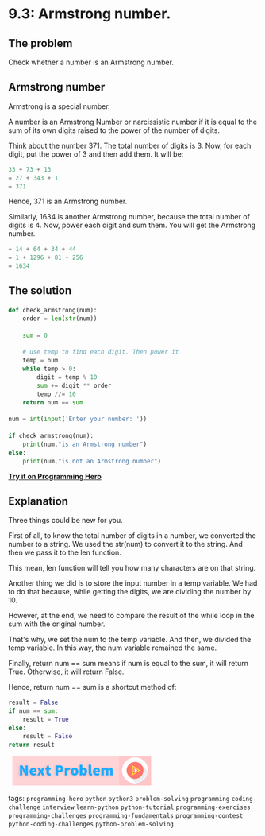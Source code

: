 # 9.3: Armstrong number. 

## The problem 
Check whether a number is an Armstrong number. 

## Armstrong number
Armstrong is a special number.

A number is an Armstrong Number or narcissistic number if it is equal to the sum of its own digits raised to the power of the number of digits.
 
Think about the number 371.  The total number of digits is 3. Now, for each digit, put the power of 3 and then add them. It will be:

```python
33 + 73 + 13 
= 27 + 343 + 1
= 371
```
Hence, 371 is an Armstrong number. 
 
Similarly, 1634 is another Armstrong number, because the total number of digits is 4. Now, power each digit and sum them. You will get the Armstrong number.
 
```python
= 14 + 64 + 34 + 44 
= 1 + 1296 + 81 + 256
= 1634
```


## The solution

```python
def check_armstrong(num):
	order = len(str(num))
	
	sum = 0
	
	# use temp to find each digit. Then power it
	temp = num
	while temp > 0:
		digit = temp % 10
		sum += digit ** order
		temp //= 10
	return num == sum
 
num = int(input('Enter your number: '))
 
if check_armstrong(num):
	print(num,"is an Armstrong number")
else:
	print(num,"is not an Armstrong number")
```
**[Try it on Programming Hero](https://play.google.com/store/apps/details?id=com.learnprogramming.codecamp)**

## Explanation
Three things could be new for you. 

First of all, to know the total number of digits in a number, we converted the number to a string. We used the str(num) to convert it to the string. And then we pass it to the len function. 

This mean, len function will tell you how many characters are on that string. 

Another thing we did is to store the input number in a temp variable. We had to do that because, while getting the digits, we are dividing the number by 10. 

However, at the end, we need to compare the result of the while loop in the sum with the original number. 

That's why, we set the num to the temp variable. And then, we divided the temp variable. In this way, the num variable remained the same. 

Finally, return num == sum means if num is equal to the sum, it will return True. Otherwise, it will return False. 

Hence, return num == sum is a shortcut method of:

```python
result = False
if num == sum:
    result = True
else: 
    result = False
return result
```


&nbsp;
[![Next Page](../assets/next-button.png)](Greatest-common-divisor.md)
&nbsp;

tags:  `programming-hero`  `python`  `python3`  `problem-solving`  `programming`  `coding-challenge`  `interview`  `learn-python`  `python-tutorial`  `programming-exercises`  `programming-challenges`  `programming-fundamentals`  `programming-contest`  `python-coding-challenges`  `python-problem-solving`


